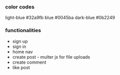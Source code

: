 ### color codes
light-blue #32a9fb
blue #0045ba
dark-blue #0b2249

### functionalities
- sign up
- sign in
- home nav
- create post - multer js for file uploads
- create comment
- like post 